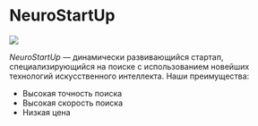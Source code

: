 # NeuroStartUp

![](.logo.png)

*NeuroStartUp* — динамически развивающийся стартап, специализирующийся на поиске с использованием новейших технологий искусственного интеллекта. 
Наши преимущества:
* Высокая точность поиска
* Высокая скорость поиска
* Низкая цена